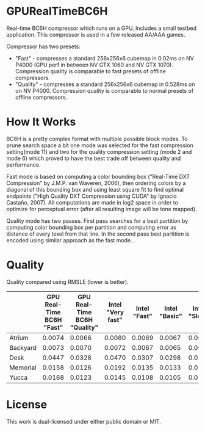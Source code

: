 GPURealTimeBC6H
=======

Real-time BC6H compressor which runs on a GPU. Includes a small testbed application. This compressor is used in a few released AA/AAA games.

Compressor has two presets: 
* "Fast" - compresses a standard 256x256x6 cubemap in 0.02ms on NV P4000 (GPU perf in between NV GTX 1060 and NV GTX 1070). Compression quality is comparable to fast presets of offline compressors.
* "Quality" - compresses a standard 256x256x6 cubemap in 0.528ms on on NV P4000. Compression quality is comparable to normal presets of offline compressors.

How It Works
===
BC6H is a pretty complex format with multiple possible block modes. To prune search space a bit one mode was selected for the fast compression setting(mode 11) and two for the quality compression setting (mode 2 and mode 6) which proved to have the best trade off between quality and performance.

Fast mode is based on computing a color bounding box ("Real-Time DXT Compression" by J.M.P. van Waveren, 2006), then ordering colors by a diagonal of this bounding box and using least square fit to find optimal endpoints ("High Quality DXT Compression using CUDA" by Ignacio Castaño, 2007). All computations are made in log2 space in order to optimize for perceptual error (after all resulting image will be tone mapped).

Quality mode has two passes. First pass searches for a best partition by computing color bounding box per partition and computing error as distance of every texel from that line. In the second pass best partition is encoded using similar approach as the fast mode.

Quality
===
Quality compared using RMSLE (lower is better).

|          | GPU Real-Time BC6H "Fast" | GPU Real-Time BC6H "Quality"  | Intel "Very fast" | Intel "Fast" | Intel "Basic" | Intel "Slow" | Intel "Very slow" | DirectXTex 
| -------  | ------------------------- | ----------------------------- | ----------------- | ------------ | ------------- | ------------ | ----------------- | ----------
| Atrium   | 0.0074                    | 0.0066                        | 0.0080            | 0.0069       | 0.0067        | 0.0067       | 0.0067            | 0.0079     
| Backyard | 0.0073                    | 0.0070                        | 0.0072            | 0.0067       | 0.0065        | 0.0065       | 0.0065            | 0.0075     
| Desk     | 0.0447                    | 0.0328                        | 0.0470            | 0.0307       | 0.0298        | 0.0294       | 0.0293            | 0.0413     
| Memorial | 0.0158                    | 0.0126                        | 0.0192            | 0.0135       | 0.0133        | 0.0132       | 0.0131            | 0.0243      
| Yucca    | 0.0168                    | 0.0123                        | 0.0145            | 0.0108       | 0.0105        | 0.0103       | 0.0103            | 0.0124     

License
===
This work is dual-licensed under either public domain or MIT.
